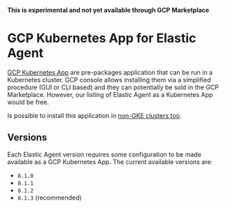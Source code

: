 **This is experimental and not yet available through GCP Marketplace**

# GCP Kubernetes App for Elastic Agent

[GCP Kubernetes App] are pre-packages application that can be run in a Kubernetes cluster. GCP console allows installing them via a simplified procedure (GUI or CLI based) and they can potentially be sold in the GCP Marketplace. However, our listing of Elastic Agent as a Kubernetes App would be free.

Is possible to install this application in [non-GKE clusters too].

[GCP Kubernetes App]: https://cloud.google.com/marketplace/docs/partners/kubernetes
[non-GKE clusters too]: ttps://cloud.google.com/marketplace/docs/kubernetes-apps/deploying-non-gke-clusters

## Versions

Each Elastic Agent version requires some configuration to be made available as a GCP Kubernetes App. The current available versions are:

- `8.1.0`
- `8.1.1`
- `8.1.2`
- `8.1.3` (recommended)
